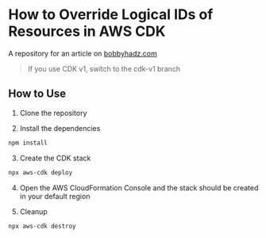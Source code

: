 # How to Override Logical IDs of Resources in AWS CDK

A repository for an article on
[bobbyhadz.com](https://bobbyhadz.com/blog/override-logical-id-aws-cdk)

> If you use CDK v1, switch to the cdk-v1 branch

## How to Use

1. Clone the repository

2. Install the dependencies

```bash
npm install
```

3. Create the CDK stack

```bash
npx aws-cdk deploy
```

4. Open the AWS CloudFormation Console and the stack should be created in your
   default region

5. Cleanup

```bash
npx aws-cdk destroy
```

